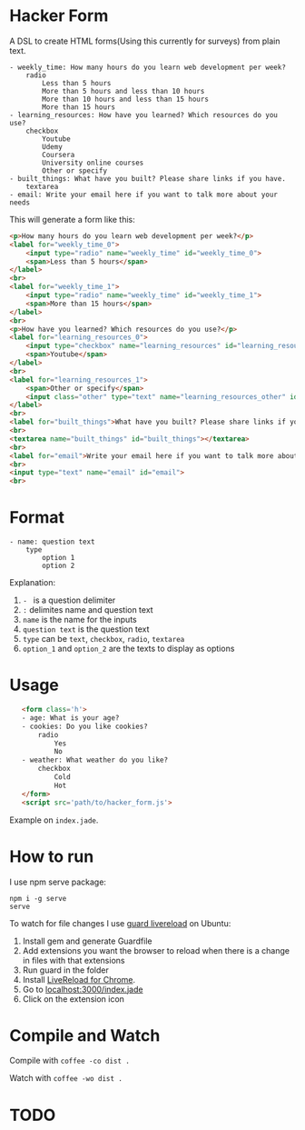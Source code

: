 Hacker Form
=========

A DSL to create HTML forms(Using this currently for surveys) from plain text.

```
- weekly_time: How many hours do you learn web development per week?​
	radio
		Less than 5 hours
		More than 5 hours and less than 10 hours
		More than 10 hours and less than 15 hours
		More than 15 hours
- learning_resources: How have you learned? Which resources do you use?​
	checkbox
		Youtube
		Udemy
		Coursera
		University online courses
		Other or specify
- built_things: What have you built?​ Please share links if you have.
	textarea
- email: Write your email here if you want to talk more about your needs
```

This will generate a form like this:

```html
<p>How many hours do you learn web development per week?​</p>
<label for="weekly_time_0">
    <input type="radio" name="weekly_time" id="weekly_time_0">
    <span>Less than 5 hours</span>
</label>
<br>
<label for="weekly_time_1">
    <input type="radio" name="weekly_time" id="weekly_time_1">
    <span>More than 15 hours</span>
</label>
<br>
<p>How have you learned? Which resources do you use?​</p>
<label for="learning_resources_0">
    <input type="checkbox" name="learning_resources" id="learning_resources_0">
    <span>Youtube</span>
</label>
<br>
<label for="learning_resources_1">
    <span>Other or specify</span>
    <input class="other" type="text" name="learning_resources_other" id="learning_resources">
</label>
<br>
<label for="built_things">What have you built?​ Please share links if you have.</label>
<br>
<textarea name="built_things" id="built_things"></textarea>
<br>
<label for="email">Write your email here if you want to talk more about your needs</label>
<br>
<input type="text" name="email" id="email">
<br>
```

# Format

```
- name: question text
	type
		option 1
		option 2
```

Explanation:

1. `- ` is a question delimiter
1. `:` delimites name and question text
1. `name` is the name for the inputs
1. `question text` is the question text
1. `type` can be `text`, `checkbox`, `radio`, `textarea`
1. `option_1` and `option_2` are the texts to display as options

# Usage
 
 ```html
 	<form class='h'>
 	- age: What is your age?
 	- cookies: Do you like cookies?
 		radio
 			Yes
 			No
 	- weather: What weather do you like?
 		checkbox
 			Cold
 			Hot
 	</form>
 	<script src='path/to/hacker_form.js'>
 ```

 Example on `index.jade`.

# How to run

I use npm serve package:

```
npm i -g serve
serve
```

To watch for file changes I use [guard livereload](https://github.com/guard/guard-livereload) on Ubuntu:

1. Install gem and generate Guardfile
1. Add extensions you want the browser to reload when there is a change in files with that extensions
1. Run guard in the folder
1. Install [LiveReload for Chrome](https://chrome.google.com/webstore/detail/livereload/jnihajbhpnppcggbcgedagnkighmdlei?hl=en).
1. Go to [localhost:3000/index.jade](http://localhost:3000/index.jade)
1. Click on the extension icon

# Compile and Watch

Compile with `coffee -co dist .`

Watch with `coffee -wo dist .`

# TODO

